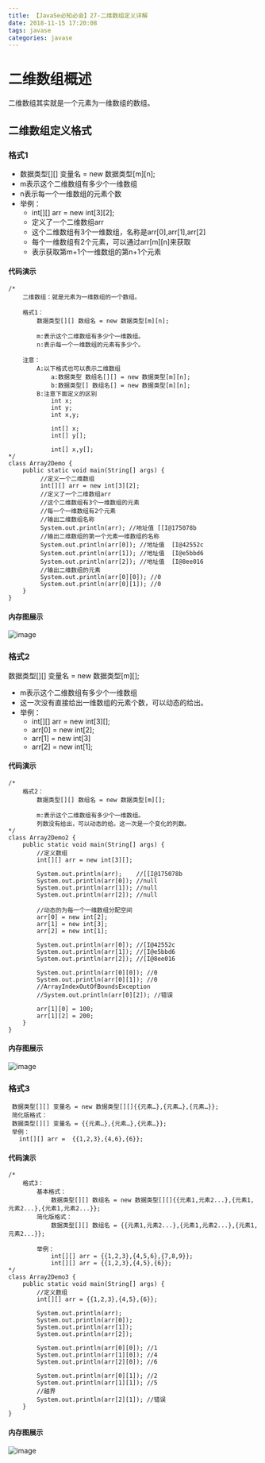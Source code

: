 ```yaml
---
title: 【JavaSe必知必会】27-二维数组定义详解
date: 2018-11-15 17:20:08
tags: javase
categories: javase
---
```

# 二维数组概述
二维数组其实就是一个元素为一维数组的数组。
## 二维数组定义格式
### 格式1
- 数据类型[][] 变量名 = new 数据类型[m][n];
- m表示这个二维数组有多少个一维数组
- n表示每一个一维数组的元素个数
- 举例：
  - int[][] arr = new int[3][2];
  - 定义了一个二维数组arr
  - 这个二维数组有3个一维数组，名称是arr[0],arr[1],arr[2]
  - 每个一维数组有2个元素，可以通过arr[m][n]来获取
  - 表示获取第m+1个一维数组的第n+1个元素
#### 代码演示

```
/*
	二维数组：就是元素为一维数组的一个数组。
	
	格式1：
		数据类型[][] 数组名 = new 数据类型[m][n];
		
		m:表示这个二维数组有多少个一维数组。
		n:表示每一个一维数组的元素有多少个。
		
	注意：
		A:以下格式也可以表示二维数组
			a:数据类型 数组名[][] = new 数据类型[m][n];
			b:数据类型[] 数组名[] = new 数据类型[m][n];
		B:注意下面定义的区别
			int x;
			int y;
			int x,y;
			
			int[] x;
			int[] y[];
			
			int[] x,y[];
*/
class Array2Demo {
	public static void main(String[] args) {
		 //定义一个二维数组
		 int[][] arr = new int[3][2];
		 //定义了一个二维数组arr
		 //这个二维数组有3个一维数组的元素
		 //每一个一维数组有2个元素
		 //输出二维数组名称
		 System.out.println(arr); //地址值	[[I@175078b
		 //输出二维数组的第一个元素一维数组的名称
		 System.out.println(arr[0]); //地址值	[I@42552c
		 System.out.println(arr[1]); //地址值	[I@e5bbd6
		 System.out.println(arr[2]); //地址值	[I@8ee016
		 //输出二维数组的元素
		 System.out.println(arr[0][0]); //0
		 System.out.println(arr[0][1]); //0
	}
}
```
#### 内存图展示
![image](http://image.damienzhong.com/%E4%BA%8C%E7%BB%B4%E6%95%B0%E7%BB%84%E6%A0%BC%E5%BC%8F1%E5%86%85%E5%AD%98%E5%9B%BE.JPG)
### 格式2
数据类型[][] 变量名 = new 数据类型[m][];
- m表示这个二维数组有多少个一维数组
- 这一次没有直接给出一维数组的元素个数，可以动态的给出。
- 举例：
  - int[][] arr = new int[3][];
  - arr[0] = new int[2];
  - arr[1] = new int[3]
  - arr[2] = new int[1];
#### 代码演示

```
/*
	格式2：
		数据类型[][] 数组名 = new 数据类型[m][];
		
		m:表示这个二维数组有多少个一维数组。
		列数没有给出，可以动态的给。这一次是一个变化的列数。
*/
class Array2Demo2 {
	public static void main(String[] args) {
		//定义数组
		int[][] arr = new int[3][];
		
		System.out.println(arr);	//[[I@175078b
		System.out.println(arr[0]); //null
		System.out.println(arr[1]); //null
		System.out.println(arr[2]); //null
		
		//动态的为每一个一维数组分配空间
		arr[0] = new int[2];
		arr[1] = new int[3];
		arr[2] = new int[1];
		
		System.out.println(arr[0]); //[I@42552c
		System.out.println(arr[1]); //[I@e5bbd6
		System.out.println(arr[2]); //[I@8ee016
		
		System.out.println(arr[0][0]); //0
		System.out.println(arr[0][1]); //0
		//ArrayIndexOutOfBoundsException
		//System.out.println(arr[0][2]); //错误
		
		arr[1][0] = 100;
		arr[1][2] = 200;
	}
}
```
#### 内存图展示
![image](http://image.damienzhong.com/%E4%BA%8C%E7%BB%B4%E6%95%B0%E7%BB%84%E6%A0%BC%E5%BC%8F2%E5%86%85%E5%AD%98%E5%9B%BE.JPG)
### 格式3
```
 数据类型[][] 变量名 = new 数据类型[][]{{元素…},{元素…},{元素…}};
 简化版格式：
 数据类型[][] 变量名 = {{元素…},{元素…},{元素…}};
 举例：
   int[][] arr =  {{1,2,3},{4,6},{6}};
```
  
#### 代码演示

```
/*
	格式3：
		基本格式：
			数据类型[][] 数组名 = new 数据类型[][]{{元素1,元素2...},{元素1,元素2...},{元素1,元素2...}};
		简化版格式：
			数据类型[][] 数组名 = {{元素1,元素2...},{元素1,元素2...},{元素1,元素2...}};
			
		举例：
			int[][] arr = {{1,2,3},{4,5,6},{7,8,9}};
			int[][] arr = {{1,2,3},{4,5},{6}};
*/
class Array2Demo3 {
	public static void main(String[] args) {
		//定义数组
		int[][] arr = {{1,2,3},{4,5},{6}};
		
		System.out.println(arr);
		System.out.println(arr[0]);
		System.out.println(arr[1]);
		System.out.println(arr[2]);
		
		System.out.println(arr[0][0]); //1
		System.out.println(arr[1][0]); //4
		System.out.println(arr[2][0]); //6
		
		System.out.println(arr[0][1]); //2
		System.out.println(arr[1][1]); //5
		//越界
		System.out.println(arr[2][1]); //错误
	}
}
```
#### 内存图展示
![image](http://image.damienzhong.com/%E4%BA%8C%E7%BB%B4%E6%95%B0%E7%BB%84%E6%A0%BC%E5%BC%8F3%E5%86%85%E5%AD%98%E5%9B%BE.JPG)
